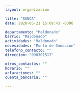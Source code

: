 ```yaml
---
layout: organizacion

title: "SUNCA"
date: 2020-05-21 15:09:43 -0300

departamento: "Maldonado"
barrio: "Maldonado"
actividades: "Maldonado"
necesidades: "Punto de Donación"
telefono_contacto: ""
direccion: "098301517"

otros_contactos: ""
horario: ""
aclaraciones: ""
cuenta_bancaria: ""

---
```

